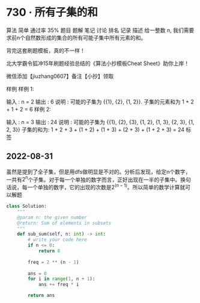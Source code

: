 # 730 · 所有子集的和
算法
简单
通过率
35%
题目
题解
笔记
讨论
排名
记录
描述
给一整数 n, 我们需要求前n个自然数形成的集合的所有可能子集中所有元素的和。

背完这套刷题模板，真的不一样！

北大学霸令狐冲15年刷题经验总结的《算法小抄模板Cheat Sheet》助你上岸！

微信添加【jiuzhang0607】备注【小抄】领取


样例
样例 1:

输入 : n = 2
输出 : 6
说明 : 
可能的子集为 {{1}, {2}, {1, 2}}. 
子集的元素和为 1 + 2 + 1 + 2 = 6
样例 2:

输入 : n = 3
输出 : 24
说明 :
可能的子集为 {{1}, {2}, {3}, {1, 2}, {1, 3}, {2, 3}, {1, 2, 3}}
子集的和为:
1 + 2 + 3 + (1 + 2) + (1 + 3) + (2 + 3) + (1 + 2 + 3) = 24
标签

## 2022-08-31

虽然是提到了全子集，但是用dfs做明显是不对的。分析后发现，给定n个数字，一共有$2^n$个子集。对于每一个单独的数字而言，正好出现在一半的子集中。换句话说，每一个单独的数字，它的出现的次数是$2^(n-1)$。所以简单的数学计算就可以解题

```python
class Solution:
    """
    @param n: the given number
    @return: Sum of elements in subsets
    """
    def sub_sum(self, n: int) -> int:
        # write your code here
        if n <= 0:
            return 0
        
        freq = 2 ** (n - 1)
        
        ans = 0
        for i in range(1, n + 1):
            ans += freq * i

        return ans
```